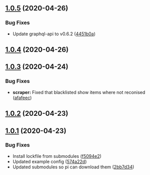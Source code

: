 ## [1.0.5](https://github.com/pct-org/getting-started/compare/v1.0.4...v1.0.5) (2020-04-26)


### Bug Fixes

* Update graphql-api to v0.6.2 ([4451b0a](https://github.com/pct-org/getting-started/commit/4451b0af08389b1ee0fcb598e544aaceed3d798c))



## [1.0.4](https://github.com/pct-org/getting-started/compare/v1.0.3...v1.0.4) (2020-04-26)



## [1.0.3](https://github.com/pct-org/getting-started/compare/v1.0.2...v1.0.3) (2020-04-24)


### Bug Fixes

* **scraper:** Fixed that blacklisted show items where not reconised ([afafeec](https://github.com/pct-org/getting-started/commit/afafeec2c3d4454c4346140995b3ada7d5ff03d5))



## [1.0.2](https://github.com/pct-org/getting-started/compare/v1.0.1...v1.0.2) (2020-04-23)



## [1.0.1](https://github.com/pct-org/getting-started/compare/574a22d6ef3a049025b3792873ae0e02242c1c2e...v1.0.1) (2020-04-23)


### Bug Fixes

* Install lockfile from submodules ([f5094e2](https://github.com/pct-org/getting-started/commit/f5094e231985bbfa1f0d65085473027e2c1c6702))
* Updated example config ([574a22d](https://github.com/pct-org/getting-started/commit/574a22d6ef3a049025b3792873ae0e02242c1c2e))
* Updated submodules so pi can download them ([2bb7d34](https://github.com/pct-org/getting-started/commit/2bb7d347d0bb6e360e78a7e3766ed81ccb0d68ce))



